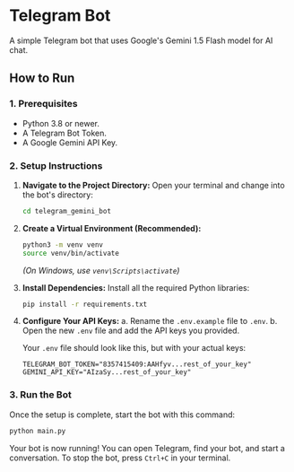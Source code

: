 # Telegram Bot

A simple Telegram bot that uses Google's Gemini 1.5 Flash model for AI chat.

## How to Run

### 1. Prerequisites

*   Python 3.8 or newer.
*   A Telegram Bot Token.
*   A Google Gemini API Key.

### 2. Setup Instructions

1.  **Navigate to the Project Directory:**
    Open your terminal and change into the bot's directory:
    ```bash
    cd telegram_gemini_bot
    ```

2.  **Create a Virtual Environment (Recommended):**
    ```bash
    python3 -m venv venv
    source venv/bin/activate
    ```
    *(On Windows, use `venv\Scripts\activate`)*

3.  **Install Dependencies:**
    Install all the required Python libraries:
    ```bash
    pip install -r requirements.txt
    ```

4.  **Configure Your API Keys:**
    a. Rename the `.env.example` file to `.env`.
    b. Open the new `.env` file and add the API keys you provided.

    Your `.env` file should look like this, but with your actual keys:
    ```
    TELEGRAM_BOT_TOKEN="8357415409:AAHfyv...rest_of_your_key"
    GEMINI_API_KEY="AIzaSy...rest_of_your_key"
    ```

### 3. Run the Bot

Once the setup is complete, start the bot with this command:

```bash
python main.py
```

Your bot is now running! You can open Telegram, find your bot, and start a conversation. To stop the bot, press `Ctrl+C` in your terminal.
